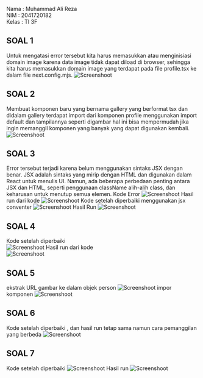 Nama : Muhammad Ali Reza <br>
NIM : 2041720182 <br>
Kelas : TI 3F <br>

## SOAL 1

Untuk mengatasi error tersebut kita harus memasukkan atau menginisiasi domain image karena data image tidak dapat diload di browser, sehingga kita harus memasukkan domain image yang terdapat pada file profile.tsx ke dalam file next.config.mjs.
![Screenshoot](ssgambar/img1.png)

## SOAL 2

Membuat komponen baru yang bernama gallery yang berformat tsx dan didalam gallery terdapat import dari komponen profile menggunakan import default dan tampilannya seperti digambar hal ini bisa mempermudah jika ingin memanggil komponen yang banyak yang dapat digunakan kembali.
![Screenshoot](ssgambar/img2.png)

## SOAL 3

Error tersebut terjadi karena belum menggunakan sintaks JSX dengan benar. JSX adalah sintaks yang mirip dengan HTML dan digunakan dalam React untuk menulis UI. Namun, ada beberapa perbedaan penting antara JSX dan HTML, seperti penggunaan className alih-alih class, dan keharusan untuk menutup semua elemen.
Kode Error
![Screenshoot](ssgambar/img3.png)
Hasil run dari kode
![Screenshoot](ssgambar/img4.png)
Kode setelah diperbaiki menggunakan jsx conventer
![Screenshoot](ssgambar/img5.png)
Hasil Run
![Screenshoot](ssgambar/img6.png)

## SOAL 4

Kode setelah diperbaiki<br>
![Screenshoot](ssgambar/img8.png)
Hasil run dari kode<br>
![Screenshoot](ssgambar/img7.png)

## SOAL 5
ekstrak URL gambar ke dalam objek person
![Screenshoot](ssgambar/img9.png)
impor komponen
![Screenshoot](ssgambar/img10.png)

## SOAL 6
Kode setelah diperbaiki , dan  hasil run tetap sama namun cara pemanggilan yang berbeda
![Screenshoot](ssgambar/img11.png)

## SOAL 7
Kode setelah diperbaiki
![Screenshoot](ssgambar/img13.png)
Hasil run
![Screenshoot](ssgambar/img12.png)

